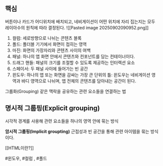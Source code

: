 ## 핵심
버튼이나 카드가 어디위치에 배치되고, 네비게이션이 어떤 위치에 자리 집는지는 모두 레이아수의 원칙에 따라 결정된다.
![[Pasted image 20250902090952.png]]
1. 컬럼: 세로방향으로 나뉘는 콘텐츠 블록
2. 폴드: 폴더블 기기에서 화면이 접히는 영역
3. 마진: 화면의 가장자리와 콘텐츠 사이의 여백
4. 패널: 하나의 앱 화면 안에서 콘텐츠와 컨포넌트를 담는 컨테이너이다.
5. 드래그 핸들: 패널의 크기를 조절할 수 있도록 제공하는 인터렉션 요소
6. 스페이서: 두  패널 사이에  들어가는 빈 공간
7. 윈도우: 하나의 앱 또는 화면을 감싸는 가장 큰 단위의 틀: 윈도우는 네비게이션 영역과 바디 영역으로 나뉘며, 앱 전체의 콘텐츠를 담아내는 공간이 된다.

그룹화(Grouping)
같은 맥락을 공유하는 관련 요소들을 연결하는 법

## 명시적 그룹핑(Explicit grouping)
시각적 경계를 사용해 관련 요소들을 하나의 영역 안에 묶는 방식

**암시적 그룹핑(Implicit groupting)**
근접성과 빈 공간을 통해  관련 아이템을 묶는 방식이다.


[[HTML이란?]]

#윈도우, #컬럼 , #폴드